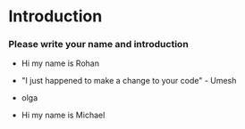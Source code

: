 # Introduction

### Please write your name and introduction

- Hi my name is Rohan

- "I just happened to make a change to your code" - Umesh

- olga

- Hi my name is Michael
